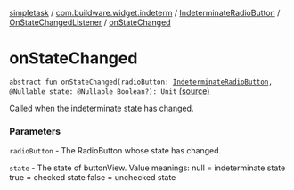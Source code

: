 [simpletask](../../../index.md) / [com.buildware.widget.indeterm](../../index.md) / [IndeterminateRadioButton](../index.md) / [OnStateChangedListener](index.md) / [onStateChanged](.)

# onStateChanged

`abstract fun onStateChanged(radioButton: `[`IndeterminateRadioButton`](../index.md)`, @Nullable state: @Nullable Boolean?): Unit` [(source)](https://github.com/mpcjanssen/simpletask-android/blob/master/src/main/java/com/buildware/widget/indeterm/IndeterminateRadioButton.java#L43)

Called when the indeterminate state has changed.

### Parameters

`radioButton` - The RadioButton whose state has changed.

`state` - The state of buttonView. Value meanings: null = indeterminate state true = checked state false = unchecked state